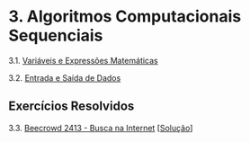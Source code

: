 # 3. Algoritmos Computacionais Sequenciais
   
   3.1. [Variáveis e Expressões Matemáticas](variaveis.md)

   3.2. [Entrada e Saída de Dados](io.md)

## Exercícios Resolvidos

   3.3. [Beecrowd 2413 - Busca na Internet](https://www.beecrowd.com.br/judge/en/problems/view/2413) [[Solução](beecrowd_2413.c)]
